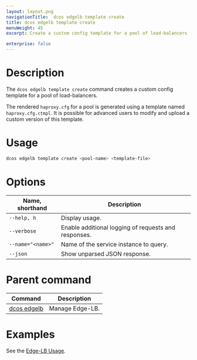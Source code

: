 ```yaml
---
layout: layout.pug
navigationTitle:  dcos edgelb template create
title: dcos edgelb template create
menuWeight: 45
excerpt: Create a custom config template for a pool of load-balancers

enterprise: false
---
```


# Description
The `dcos edgelb template create` command creates a custom config template for a pool of load-balancers.

The rendered `haproxy.cfg` for a pool is generated using a template named `haproxy.cfg.ctmpl`. It is possible for advanced users to modify and upload a custom version of this template.

# Usage

```bash
dcos edgelb template create <pool-name> <template-file>
```

# Options

| Name, shorthand | Description |
|---------|-------------|
| `--help, h`   | Display usage. |
| `--verbose`   | Enable additional logging of requests and responses. |
| `--name="<name>"`   | Name of the service instance to query. |
| `--json` | Show unparsed JSON response. |

# Parent command

| Command | Description |
|---------|-------------|
| [dcos edgelb](/dcos/services/edge-lb/1.2/cli-reference/) |  Manage Edge-LB. |

# Examples

See the [Edge-LB Usage](/dcos/services/edge-lb/1.2/usage/).
